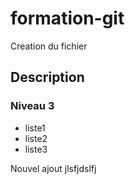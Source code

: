 # formation-git

Creation du fichier

## Description

### Niveau 3

- liste1
- liste2
- liste3


Nouvel ajout
jlsfjdslfj